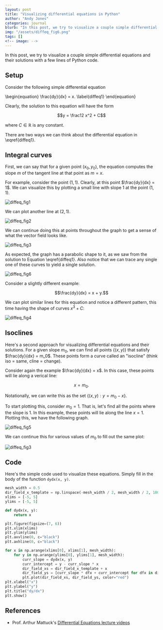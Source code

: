 ```yaml
---
layout: post
title: "Visualizing differential equations in Python"
author: "Andy Jones"
categories: journal
blurb: "In this post, we try to visualize a couple simple differential equations and their solutions with a few lines of Python code."
img: "/assets/diffeq_fig6.png"
tags: []
<!-- image: -->
---
```


In this post, we try to visualize a couple simple differential equations and their solutions with a few lines of Python code.

## Setup

Consider the following simple differential equation

\begin{equation} \frac{dy}{dx} = x. \label{diffeq1} \end{equation}

Clearly, the solution to this equation will have the form

$$y = \frac12 x^2 + C$$

where $C \in \mathbb{R}$ is any constant.

There are two ways we can think about the differential equation in \eqref{diffeq1}.

## Integral curves

First, we can say that for a given point $(x_0, y_0)$, the equation computes the slope $m$ of the tangent line at that point as $m = x$. 

For example, consider the point $(1, 1)$. Clearly, at this point $\frac{dy}{dx} = 1$. We can visualize this by plotting a small line with slope $1$ at the point $(1, 1)$.

![diffeq_fig1](/assets/diffeq_fig1.png)

We can plot another line at $(2, 1)$.

![diffeq_fig2](/assets/diffeq_fig2.png)

We can continue doing this at points throughout the graph to get a sense of what the vector field looks like.

![diffeq_fig3](/assets/diffeq_fig3.png)

As expected, the graph has a parabolic shape to it, as we saw from the solution to Equation \eqref{diffeq1}. Also notice that we can trace any single one of these curves to yield a single solution.

![diffeq_fig6](/assets/diffeq_fig6.png)


Consider a slightly different example:

$$\frac{dy}{dx} = x + y.$$

We can plot similar lines for this equation and notice a different pattern, this time having the shape of curves $x^3 + C$:

![diffeq_fig4](/assets/diffeq_fig4.png)

## Isoclines

Here's a  second approach for visualizing differential equations and their solutions. For a given slope $m_0$, we can find all points $\{(x, y)\}$ that satisfy $\frac{dy}{dx} = m_0$.  These points form a curve called an "isocline" (think iso = same, cline = change).

Consider again the example $\frac{dy}{dx} = x$. In this case, these points will lie along a verical line:

$$x = m_0.$$

Notationally, we can write this as the set $\{(x, y) : y = m_0 - x\}$.

To start plotting this, consider $m_0 = 1$. That is, let's find all the points where the slope is $1$. In this example, these points will lie along the line $x = 1$. Plotting this, we have the following graph.

![diffeq_fig5](/assets/diffeq_fig5.png)

We can continue this for various values of $m_0$ to fill out the same plot:

![diffeq_fig3](/assets/diffeq_fig3.png)

## Code

Here's the simple code used to visualize these equations. Simply fill in the body of the function `dydx(x, y)`.

```python
mesh_width = 0.5
dir_field_x_template = np.linspace(-mesh_width / 2, mesh_width / 2, 100)
xlims = [-5, 5]
ylims = [-5, 5]

def dydx(x, y):
    return x

plt.figure(figsize=(7, 6))
plt.xlim(xlims)
plt.ylim(ylims)
plt.axvline(0, c="black")
plt.axhline(0, c="black")

for x in np.arange(xlims[0], xlims[1], mesh_width):
    for y in np.arange(ylims[0], ylims[1], mesh_width):
        curr_slope = dydx(x, y)
        curr_intercept = y - curr_slope * x
        dir_field_xs = dir_field_x_template + x
        dir_field_ys = [curr_slope * dfx + curr_intercept for dfx in dir_field_xs]
        plt.plot(dir_field_xs, dir_field_ys, color="red")
plt.xlabel("x")
plt.ylabel("y")
plt.title("dy/dx")
plt.show()
```

## References

- Prof. Arthur Mattuck's [Differential Equations lecture videos](https://www.youtube.com/watch?v=XDhJ8lVGbl8)

